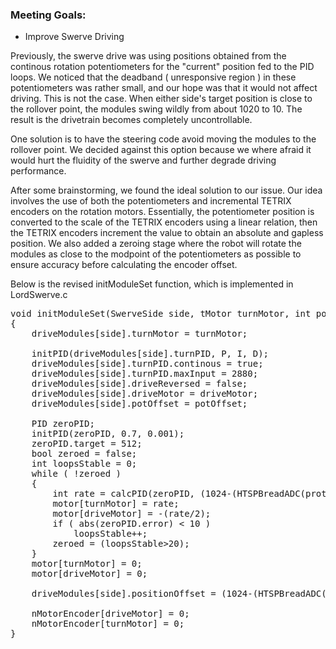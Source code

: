 ### Meeting Goals:
* Improve Swerve Driving

Previously, the swerve drive was using positions obtained from the continous rotation potentiometers for the "current" position fed to the PID loops. We noticed that the deadband ( unresponsive region ) in these potentiometers was rather small, and our hope was that it would not affect driving.
This is not the case. When either side's target position is close to the rollover point, the modules swing wildly from about 1020 to 10. The result is the drivetrain becomes completely uncontrollable.

One solution is to have the steering code avoid moving the modules to the rollover point. We decided against this option because we where afraid it would hurt the fluidity of the swerve and further degrade driving performance.

After some brainstorming, we found the ideal solution to our issue. Our idea involves the use of both the potentiometers and incremental TETRIX encoders on the rotation motors. Essentially, the potentiometer position is converted to the scale of the TETRIX encoders using a linear relation, then the TETRIX encoders increment the value to obtain an absolute and gapless position.
We also added a zeroing stage where the robot will rotate the modules as close to the modpoint of the potentiometers as possible to ensure accuracy before calculating the encoder offset.

Below is the revised initModuleSet function, which is implemented in LordSwerve.c

<pre>
void initModuleSet(SwerveSide side, tMotor turnMotor, int potOffset, float P, float I, float D, tMotor driveMotor)
{
	driveModules[side].turnMotor = turnMotor;

	initPID(driveModules[side].turnPID, P, I, D);
	driveModules[side].turnPID.continous = true;
	driveModules[side].turnPID.maxInput = 2880;
	driveModules[side].driveReversed = false;
	driveModules[side].driveMotor = driveMotor;
	driveModules[side].potOffset = potOffset;

	PID zeroPID;
	initPID(zeroPID, 0.7, 0.001);
	zeroPID.target = 512;
	bool zeroed = false;
	int loopsStable = 0;
	while ( !zeroed )
	{
		int rate = calcPID(zeroPID, (1024-(HTSPBreadADC(proto, (int)side, 10)+potOffset)));
		motor[turnMotor] = rate;
		motor[driveMotor] = -(rate/2);
		if ( abs(zeroPID.error) < 10 )
			loopsStable++;
		zeroed = (loopsStable>20);
	}
	motor[turnMotor] = 0;
	motor[driveMotor] = 0;

	driveModules[side].positionOffset = (1024-(HTSPBreadADC(proto, (int)side, 10)+potOffset))*2.8125;

	nMotorEncoder[driveMotor] = 0;
	nMotorEncoder[turnMotor] = 0;
}
</pre>